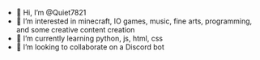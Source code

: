 - 👋 Hi, I’m @Quiet7821
- 👀 I’m interested in minecraft, IO games, music, fine arts, programming, and some creative content creation
- 🌱 I’m currently learning python, js, html, css
- 💞️ I’m looking to collaborate on a Discord bot

<!---
Quiet7821/Quiet7821 is a ✨ special ✨ repository because its `README.md` (this file) appears on your GitHub profile.
You can click the Preview link to take a look at your changes.
--->
